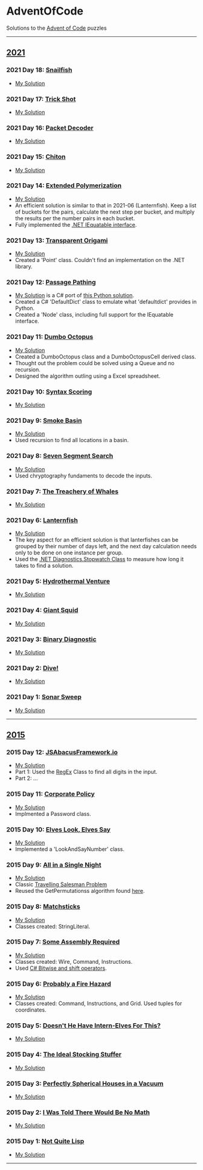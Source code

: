 # AdventOfCode
Solutions to the [Advent of Code](https://adventofcode.com/) puzzles

---
## [2021](https://adventofcode.com/2021)

### 2021 Day 18: [Snailfish](https://adventofcode.com/2021/day/18)

* [My Solution](https://github.com/HashTag42/AdventOfCode/tree/main/2021/2021-18)

### 2021 Day 17: [Trick Shot](https://adventofcode.com/2021/day/17)

* [My Solution](https://github.com/HashTag42/AdventOfCode/tree/main/2021/2021-17)

### 2021 Day 16: [Packet Decoder](https://adventofcode.com/2021/day/16)

* [My Solution](https://github.com/HashTag42/AdventOfCode/tree/main/2021/2021-16)

### 2021 Day 15: [Chiton](https://adventofcode.com/2021/day/15)

* [My Solution](https://github.com/HashTag42/AdventOfCode/tree/main/2021/2021-15)

### 2021 Day 14: [Extended Polymerization](https://adventofcode.com/2021/day/14)

* [My Solution](https://github.com/HashTag42/AdventOfCode/tree/main/2021/2021-13)
* An efficient solution is similar to that in 2021-06 (Lanternfish). Keep a list of buckets for the pairs, calculate the next step per bucket, and multiply the results per the number pairs in each bucket.
* Fully implemented the [.NET IEquatable interface](https://docs.microsoft.com/en-us/dotnet/api/system.iequatable-1.equals).


### 2021 Day 13: [Transparent Origami](https://adventofcode.com/2021/day/13)

* [My Solution](https://github.com/HashTag42/AdventOfCode/tree/main/2021/2021-13)
* Created a 'Point' class. Couldn't find an implementation on the .NET library.

### 2021 Day 12: [Passage Pathing](https://adventofcode.com/2021/day/12)

* [My Solution](https://github.com/HashTag42/AdventOfCode/tree/main/2021/2021-12.cs) is a C# port of [this Python solution](https://old.reddit.com/r/adventofcode/comments/rehj2r/2021_day_12_solutions/ho7x83o/).
* Created a C# 'DefaultDict' class to emulate what 'defaultdict' provides in Python.
* Created a 'Node' class, including full support for the IEquatable interface.

### 2021 Day 11: [Dumbo Octopus](https://adventofcode.com/2021/day/11)

* [My Solution](https://github.com/HashTag42/AdventOfCode/tree/main/2021/2021-11)
* Created a DumboOctopus class and a DumboOctopusCell derived class.
* Thought out the problem could be solved using a Queue and no recursion.
* Designed the algorithm outling using a Excel spreadsheet.

### 2021 Day 10: [Syntax Scoring](https://adventofcode.com/2021/day/10)

* [My Solution](https://github.com/HashTag42/AdventOfCode/tree/main/2021/2021-10)

### 2021 Day 9: [Smoke Basin](https://adventofcode.com/2021/day/9)

* [My Solution](https://github.com/HashTag42/AdventOfCode/tree/main/2021/2021-09)
* Used recursion to find all locations in a basin.

### 2021 Day 8: [Seven Segment Search](https://adventofcode.com/2021/day/8)

* [My Solution](https://github.com/HashTag42/AdventOfCode/tree/main/2021/2021-08)
* Used chryptography fundaments to decode the inputs.

### 2021 Day 7: [The Treachery of Whales](https://adventofcode.com/2021/day/7)

* [My Solution](https://github.com/HashTag42/AdventOfCode/tree/main/2021/2021-07)

### 2021 Day 6: [Lanternfish](https://adventofcode.com/2021/day/6)

* [My Solution](https://github.com/HashTag42/AdventOfCode/tree/main/2021/2021-06)
* The key aspect for an efficient solution is that lanterfishes can be grouped by their number of days left, and the next day calculation needs only to be done on one instance per group.
* Used the [.NET Diagnostics.Stopwatch Class](https://docs.microsoft.com/en-us/dotnet/api/system.diagnostics.stopwatch) to measure how long it takes to find a solution.

### 2021 Day 5: [Hydrothermal Venture](https://adventofcode.com/2021/day/5)

* [My Solution](https://github.com/HashTag42/AdventOfCode/tree/main/2021/2021-05)

### 2021 Day 4: [Giant Squid](https://adventofcode.com/2021/day/4)

* [My Solution](https://github.com/HashTag42/AdventOfCode/tree/main/2021/2021-04)

### 2021 Day 3: [Binary Diagnostic](https://adventofcode.com/2021/day/3)

* [My Solution](https://github.com/HashTag42/AdventOfCode/tree/main/2021/2021-03)

### 2021 Day 2: [Dive!](https://adventofcode.com/2021/day/2)

* [My Solution](https://github.com/HashTag42/AdventOfCode/tree/main/2021/2021-02)

### 2021 Day 1: [ Sonar Sweep](https://adventofcode.com/2021/day/1)

* [My Solution](https://github.com/HashTag42/AdventOfCode/tree/main/2021/2021-01)

---

## [2015](https://adventofcode.com/2015)

### 2015 Day 12: [JSAbacusFramework.io](https://adventofcode.com/2015/day/12)

* [My Solution](https://github.com/HashTag42/AdventOfCode/tree/main/2015/2015-12)
* Part 1: Used the [RegEx](https://docs.microsoft.com/en-us/dotnet/api/system.text.regularexpressions.regex) Class to find all digits in the input.
* Part 2: ...

### 2015 Day 11: [Corporate Policy](https://adventofcode.com/2015/day/11)

* [My Solution](https://github.com/HashTag42/AdventOfCode/tree/main/2015/2015-11)
* Implmented a Password class.

### 2015 Day 10: [Elves Look, Elves Say](https://adventofcode.com/2015/day/10)

* [My Solution](https://github.com/HashTag42/AdventOfCode/tree/main/2015/2015-10)
* Implemented a 'LookAndSayNumber' class.

### 2015 Day 9: [All in a Single Night](https://adventofcode.com/2015/day/9)

* [My Solution](https://github.com/HashTag42/AdventOfCode/tree/main/2015/2015-09)
* Classic [Travelling Salesman Problem](https://en.wikipedia.org/wiki/Travelling_salesman_problem)
* Reused the GetPermutationss algorithm found [here](https://stackoverflow.com/questions/756055/listing-all-permutations-of-a-string-integer).

### 2015 Day 8: [Matchsticks](https://adventofcode.com/2015/day/8)

* [My Solution](https://github.com/HashTag42/AdventOfCode/tree/main/2015/2015-08)
* Classes created: StringLiteral.

### 2015 Day 7: [Some Assembly Required](https://adventofcode.com/2015/day/7)

* [My Solution](https://github.com/HashTag42/AdventOfCode/tree/main/2015/2015-07)
* Classes created: Wire, Command, Instructions.
* Used [C# Bitwise and shift operators](https://docs.microsoft.com/en-us/dotnet/csharp/language-reference/operators/bitwise-and-shift-operators).

### 2015 Day 6: [Probably a Fire Hazard](https://adventofcode.com/2015/day/6)

* [My Solution](https://github.com/HashTag42/AdventOfCode/tree/main/2015/2015-06)
* Classes created: Command, Instructions, and Grid. Used tuples for coordinates.

### 2015 Day 5: [Doesn't He Have Intern-Elves For This?](https://adventofcode.com/2015/day/5)

* [My Solution](https://github.com/HashTag42/AdventOfCode/tree/main/2015/2015-05)

### 2015 Day 4: [The Ideal Stocking Stuffer](https://adventofcode.com/2015/day/4)

* [My Solution](https://github.com/HashTag42/AdventOfCode/tree/main/2015/2015-04)

### 2015 Day 3: [Perfectly Spherical Houses in a Vacuum](https://adventofcode.com/2015/day/3)

* [My Solution](https://github.com/HashTag42/AdventOfCode/tree/main/2015/2015-03)

### 2015 Day 2: [I Was Told There Would Be No Math](https://adventofcode.com/2015/day/2)

* [My Solution](https://github.com/HashTag42/AdventOfCode/tree/main/2015/2015-02)

### 2015 Day 1: [Not Quite Lisp](https://adventofcode.com/2015/day/1)

* [My Solution](https://github.com/HashTag42/AdventOfCode/tree/main/2015/2015-01)

___